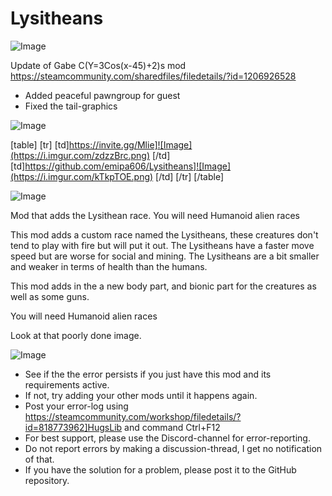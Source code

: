 # Lysitheans

![Image](https://i.imgur.com/WAEzk68.png)

Update of Gabe C(Y=3Cos(x-45)+2)s mod
https://steamcommunity.com/sharedfiles/filedetails/?id=1206926528

- Added peaceful pawngroup for guest
- Fixed the tail-graphics

![Image](https://i.imgur.com/7Gzt3Rg.png)


[table]
    [tr]
        [td]https://invite.gg/Mlie]![Image](https://i.imgur.com/zdzzBrc.png)
[/td]
        [td]https://github.com/emipa606/Lysitheans]![Image](https://i.imgur.com/kTkpTOE.png)
[/td]
    [/tr]
[/table]
	
![Image](https://i.imgur.com/NOW7jU1.png)

Mod that adds the Lysithean race.
You will need Humanoid alien races

This mod adds a custom race named the Lysitheans, these creatures don&apos;t tend to play with fire but will put it out. The Lysitheans have a faster move speed but are worse for social and mining. The Lysitheans are a bit smaller and weaker in terms of health than the humans. 

This mod adds in the a new body part, and bionic part for the creatures as well as some guns.


You will need Humanoid alien races


Look at that poorly done image.

![Image](https://i.imgur.com/Rs6T6cr.png)



-  See if the the error persists if you just have this mod and its requirements active.
-  If not, try adding your other mods until it happens again.
-  Post your error-log using https://steamcommunity.com/workshop/filedetails/?id=818773962]HugsLib and command Ctrl+F12
-  For best support, please use the Discord-channel for error-reporting.
-  Do not report errors by making a discussion-thread, I get no notification of that.
-  If you have the solution for a problem, please post it to the GitHub repository.



